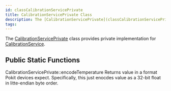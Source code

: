 ```yaml
---
id: classCalibrationServicePrivate
title: CalibrationServicePrivate Class
description: The [CalibrationServicePrivate](classCalibrationServicePrivate) class provides private implementation for [CalibrationService](classCalibrationService).
tags:
---
```

The [CalibrationServicePrivate](classCalibrationServicePrivate) class provides private implementation for [CalibrationService](classCalibrationService).



## Public Static Functions



CalibrationServicePrivate::encodeTemperature
Returns value in a format Pokit devices expect.
Specifically, this just enocdes value as a 32-bit float in litte-endian byte order.



